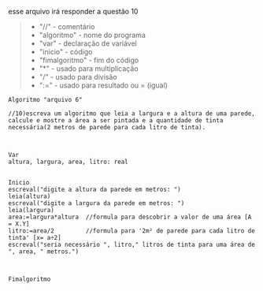esse arquivo irá responder a questão 10
>- "//" - comentário
>- "algoritmo" - nome do programa
>- "var" - declaração de variável
>- "inicio" - código
>- "fimalgoritmo" - fim do código
>- "*" - usado para multiplicação
>- "/" - usado para divisão
>- ":=" - usado para resultado ou = (igual)

    Algoritmo "arquivo 6"

    //10)escreva um algoritmo que leia a largura e a altura de uma parede, calcule e mostre a área a ser pintada e a quantidade de tinta necessária(2 metros de parede para cada litro de tinta).



    Var
    altura, largura, area, litro: real


    Inicio
    escreval("digite a altura da parede em metros: ")
    leia(altura)
    escreval("digite a largura da parede em metros: ")
    leia(largura)
    area:=largura*altura  //formula para descobrir a valor de uma área [A = X.Y]
    litro:=area/2         //formula para '2m² de parede para cada litro de tinta' [x= a÷2]
    escreval("seria necessário ", litro," litros de tinta para uma área de ", area, " metros.")



    Fimalgoritmo

